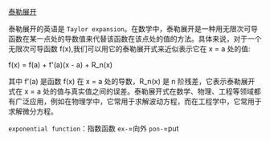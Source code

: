 
[泰勒展开](https://www.bilibili.com/video/BV1qe4y1x7bW?t=263.3)

泰勒展开的英语是 `Taylor expansion`。在数学中，泰勒展开是一种用无限次可导函数在某一点处的导数值来代替该函数在该点处的值的方法。具体来说，对于一个无限次可导函数 f(x),我们可以用它的泰勒展开式来近似表示它在 x = a 处的值:

f(x) = f(a) + f'(a)(x - a) + R_n(x)

其中 f'(a) 是函数 f(x) 在 x = a 处的导数，R_n(x) 是 n 阶残差，它表示泰勒展开式在 x = a 处的值与真实值之间的误差。泰勒展开式在数学、物理、工程等领域都有广泛应用，例如在物理学中，它常用于求解波动方程，而在工程学中，它常用于求解微分方程。

`exponential function`：指数函数
`ex-`=向外
`pon-`=put